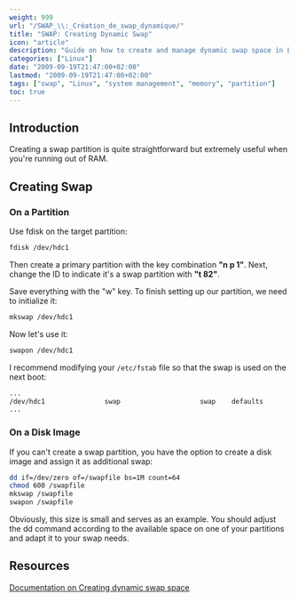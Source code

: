 ```yaml
---
weight: 999
url: "/SWAP_\\:_Création_de_swap_dynamique/"
title: "SWAP: Creating Dynamic Swap"
icon: "article"
description: "Guide on how to create and manage dynamic swap space in Linux through partition-based and image-based methods."
categories: ["Linux"]
date: "2009-09-19T21:47:00+02:00"
lastmod: "2009-09-19T21:47:00+02:00"
tags: ["swap", "Linux", "system management", "memory", "partition"]
toc: true
---
```


## Introduction

Creating a swap partition is quite straightforward but extremely useful when you're running out of RAM.

## Creating Swap

### On a Partition

Use fdisk on the target partition:

```bash
fdisk /dev/hdc1
```

Then create a primary partition with the key combination **"n p 1"**. Next, change the ID to indicate it's a swap partition with **"t 82"**.

Save everything with the "w" key. To finish setting up our partition, we need to initialize it:

```bash
mkswap /dev/hdc1
```

Now let's use it:

```bash
swapon /dev/hdc1
```

I recommend modifying your `/etc/fstab` file so that the swap is used on the next boot:

```bash
...
/dev/hdc1               swap                    swap    defaults        0 0
...
```

### On a Disk Image

If you can't create a swap partition, you have the option to create a disk image and assign it as additional swap:

```bash
dd if=/dev/zero of=/swapfile bs=1M count=64
chmod 600 /swapfile
mkswap /swapfile
swapon /swapfile
```

Obviously, this size is small and serves as an example. You should adjust the dd command according to the available space on one of your partitions and adapt it to your swap needs.

## Resources

[Documentation on Creating dynamic swap space](/pdf/creating_dynamic_swap_space.pdf)